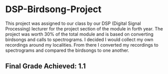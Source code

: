 # DSP-Birdsong-Project
This project was assigned to our class by our DSP (Digital Signal Processing) lecturer for the project section of the module in forth year. The project was worth 30% of the total module and is based on converting birdsongs and calls to spectrograms. I decided I would collect my own recordings around my localities. From there I converted my recordings to spectrograms and compared the birdsongs to one another.

## Final Grade Achieved: 1.1  
